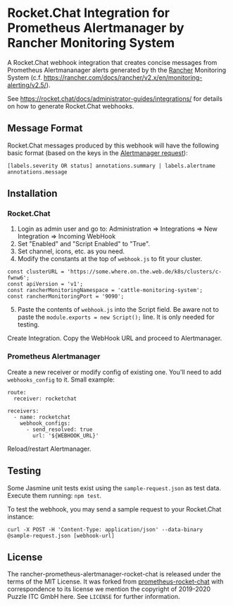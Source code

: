 # Rocket.Chat Integration for Prometheus Alertmanager by Rancher Monitoring System

A Rocket.Chat webhook integration that creates concise messages from Prometheus Alertmananager alerts generated
by th the [Rancher](https://rancher.com/) Monitoring System (c.f. https://rancher.com/docs/rancher/v2.x/en/monitoring-alerting/v2.5/).

See https://rocket.chat/docs/administrator-guides/integrations/ for details on how to generate Rocket.Chat webhooks.

## Message Format

Rocket.Chat messages produced by this webhook will have the following basic format (based on the keys in the [Alertmanager request](sample-request.json)):

    [labels.severity OR status] annotations.summary | labels.alertname
    annotations.message

## Installation

### Rocket.Chat

1. Login as admin user and go to: Administration => Integrations => New Integration => Incoming WebHook
2. Set "Enabled" and "Script Enabled" to "True".
3. Set channel, icons, etc. as you need.
4. Modify the constants at the top of `webhook.js` to fit your cluster.
```
const clusterURL = 'https://some.where.on.the.web.de/k8s/clusters/c-fwnw6';
const apiVersion = 'v1';
const rancherMonitoringNamespace = 'cattle-monitoring-system';
const rancherMonitoringPort = '9090';
```
5. Paste the contents of `webhook.js` into the Script field. Be aware not to paste the `module.exports = new Script();` 
line. It is only needed for testing.


Create Integration. Copy the WebHook URL and proceed to Alertmanager.

### Prometheus Alertmanager

Create a new receiver or modify config of existing one. You'll need to add `webhooks_config` to it. Small example:

    route:
      receiver: rocketchat

    receivers:
      - name: rocketchat
        webhook_configs:
          - send_resolved: true
            url: '${WEBHOOK_URL}'

Reload/restart Alertmanager.

## Testing

Some Jasmine unit tests exist using the `sample-request.json` as test data. Execute them running: `npm test`.

To test the webhook, you may send a sample request to your Rocket.Chat instance:

    curl -X POST -H 'Content-Type: application/json' --data-binary @sample-request.json [webhook-url]

## License

The rancher-prometheus-alertmanager-rocket-chat is released under the terms of the MIT License.
It was forked from [prometheus-rocket-chat](https://github.com/puzzle/prometheus-rocket-chat)
with correspondence to its license we mention the copyright of 2019-2020 Puzzle ITC GmbH here.
See `LICENSE` for further information.
